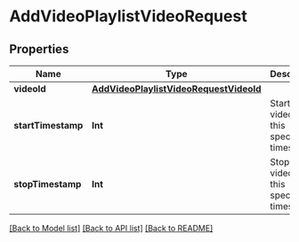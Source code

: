 # AddVideoPlaylistVideoRequest

## Properties
Name | Type | Description | Notes
------------ | ------------- | ------------- | -------------
**videoId** | [**AddVideoPlaylistVideoRequestVideoId**](AddVideoPlaylistVideoRequestVideoId.md) |  | 
**startTimestamp** | **Int** | Start the video at this specific timestamp | [optional] 
**stopTimestamp** | **Int** | Stop the video at this specific timestamp | [optional] 

[[Back to Model list]](../README.md#documentation-for-models) [[Back to API list]](../README.md#documentation-for-api-endpoints) [[Back to README]](../README.md)


